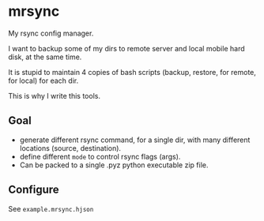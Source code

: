 # mrsync

My rsync config manager.

I want to backup some of my dirs to remote server and local mobile hard disk, at the same time.

It is stupid to maintain 4 copies of bash scripts (backup, restore, for remote, for local) for each dir.

This is why I write this tools.

## Goal

- generate different rsync command, for a single dir, with many different locations (source, destination).
- define different `mode` to control rsync flags (args).
- Can be packed to a single .pyz python executable zip file.

## Configure

See `example.mrsync.hjson`
